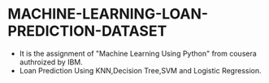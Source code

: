# MACHINE-LEARNING-LOAN-PREDICTION-DATASET
+ It is the assignment of "Machine Learning Using Python" from cousera authroized by IBM.
+ Loan Prediction Using KNN,Decision Tree,SVM and Logistic Regression.
